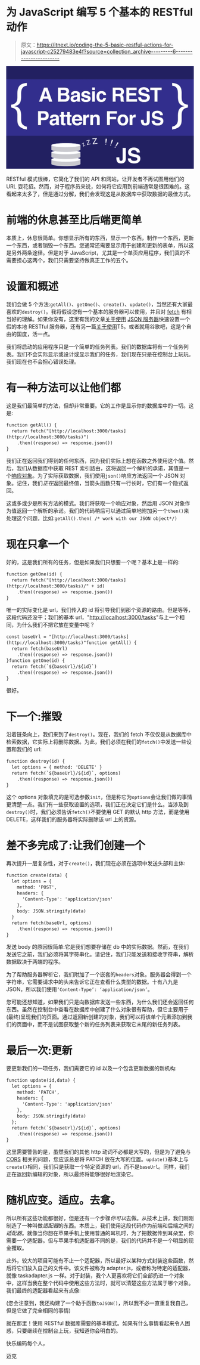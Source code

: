 # 为 JavaScript 编写 5 个基本的 RESTful 动作

> 原文：<https://itnext.io/coding-the-5-basic-restful-actions-for-javascript-c25279483e4f?source=collection_archive---------6----------------------->

![](img/c17fa74291a409663be4b50473fd0351.png)

RESTful 模式很棒，它简化了我们的 API 和网站，让开发者不再试图用他们的 URL 耍花招。然而，对于程序员来说，如何将它应用到前端通常是很困难的。这看起来太多了，但是通过分解，我们会发现这是从数据库中获取数据的最佳方式。

# 前端的休息甚至比后端更简单

本质上，休息很简单。你想显示所有的东西，显示一个东西，制作一个东西，更新一个东西，或者销毁一个东西。您通常还需要显示用于创建和更新的表单，所以这是另外两条途径。但是对于 JavaScript，尤其是一个单页应用程序，我们真的不需要担心这两个，我们只需要坚持做真正工作的五个。

# 设置和概述

我们会做 5 个方法:`getAll()`、`getOne()`、`create()`、`update()`，当然还有大家最喜欢的`destroy()`。我将假设您有一个基本的服务器可以使用，并且对 [fetch](https://developers.google.com/web/updates/2015/03/introduction-to-fetch) 有相当好的理解。如果你没有，这里有我的文章[关于使用](https://medium.com/@mikecronin92/using-json-server-to-create-a-restful-server-in-5-seconds-78b85ccf832b) [JSON 服务器](https://github.com/typicode/json-server)快速设置一个假的本地 RESTful 服务器，还有另一篇[关于使用](/that-data-looks-so-fetching-on-you-understanding-the-js-fetch-api-880eae0c8d25)T5。或者就用谷歌吧，这是个自由的国度，活一点。

我们将启动的应用程序只是一个简单的任务列表。我们的数据库将有一个任务列表。我们不会实际显示或设计或显示我们的任务，我们现在只是在控制台上玩玩。我们现在也不会担心错误处理。

# 有一种方法可以让他们都

这是我们最简单的方法，但却非常重要。它的工作是显示你的数据库中的一切。这是:

```
function getAll() {
  return fetch("[http://localhost:3000/tasks](http://localhost:3000/tasks)")
    .then((response) => response.json())
}
```

我们正在返回我们得到的任何东西，因为我们实际上想在函数之外使用这个值。然后，我们从数据库中获取 REST 索引路由，这将返回一个解析的承诺，其值是一个[响应对象](https://developer.mozilla.org/en-US/docs/Web/API/Response)。为了实际获取数据，我们使用`json()`响应方法返回一个 JSON 对象。记住，我们*正在*返回最终值，当箭头函数只有一行长时，它们有一个隐式返回。

这或多或少是所有方法的模式。我们将获取一个响应对象，然后用 JSON 对象作为值返回一个解析的承诺。我们的代码稍后可以通过简单地附加另一个`then()`来处理这个问题，比如:`getAll().then( /* work with our JSON object*/)`

# 现在只拿一个

好的，这是我们所有的任务，但是如果我们只想要一个呢？基本上是一样的:

```
function getOne(id) {
  return fetch("[http://localhost:3000/tasks](http://localhost:3000/tasks)/" + id)
    .then((response) => response.json())
}
```

唯一的实际变化是 url，我们传入的 id 将引导我们到那个资源的路由。但是等等，这段代码还没干；我们的基本 url，"[http://localhost:3000/tasks](http://localhost:3000/tasks)"与上一个相同，为什么我们不把它放在变量中呢？

```
const baseUrl = "[http://localhost:3000/tasks](http://localhost:3000/tasks)"function getAll() {
  return fetch(baseUrl)
    .then((response) => response.json())
}function getOne(id) {
  return fetch(`${baseUrl}/${id}`)
    .then((response) => response.json())
}
```

很好。

# 下一个:摧毁

沿着链条向上，我们来到了`destroy()`。现在，我们的 fetch 不仅仅是从数据库中检索数据，它实际上将删除数据。为此，我们必须在我们的`fetch()`中发送一些设置和我们的 url:

```
function destroy(id) {
  let options = { method: 'DELETE' }
  return fetch(`${baseUrl}/${id}`, options)
    .then((response) => response.json())
}
```

这个 options 对象填充的是可选参数`init`，但是称它为`options`会让我们做的事情更清楚一点。我们有一些获取设置的选项，我们正在决定它们是什么。当涉及到`destroy()`时，我们必须告诉`fetch()`不要使用 GET 的默认 http 方法，而是使用 DELETE，这样我们的服务器将实际删除该 url 上的资源。

# 差不多完成了:让我们创建一个

再次提升一层复杂性，对于`create()`，我们现在必须在选项中发送头部和主体:

```
function create(data) {
  let options = {
    method: 'POST',
    headers: {
      'Content-Type': 'application/json'
    },
    body: JSON.stringify(data)
  }
  return fetch(baseUrl, options)
    .then((response) => response.json())
}
```

发送 body 的原因很简单:它是我们想要存储在 db 中的实际数据。然而，在我们发送它之前，我们必须将其字符串化。请记住，我们只能发送和接收字符串，解析数据取决于两端的程序。

为了帮助服务器解析它，我们附加了一个嵌套的`headers`对象。服务器会得到一个字符串，它需要请求中的头来告诉它正在查看什么类型的数据。十有八九是 JSON，所以我们使用`‘Content-Type’: ‘application/json’`。

您可能还想知道，如果我们只是向数据库发送一些东西，为什么我们还会返回任何东西。虽然在控制台中查看在数据库中创建了什么对象很有帮助，但它主要用于(最终)呈现我们的页面。通过返回新创建的对象，我们可以将该单个元素添加到我们的页面中，而不是试图获取整个新的任务列表来获取它末尾的新任务列表。

# 最后一次:更新

要更新我们的一项任务，我们需要它的 id 以及一个包含更新数据的新机构:

```
function update(id,data) {
  let options = {
    method: 'PATCH',
    headers: {
      'Content-Type': 'application/json'
    },
    body: JSON.stringify(data)
  };
  return fetch(`${baseUrl}/${id}`, options)
    .then((response) => response.json())
}
```

这里需要警告的是，虽然我们的其他 http 动词不必都是大写的，但是为了避免与 [CORS](https://frontendian.co/cors) 相关的问题，您应该总是将 PATCH 放在大写的位置。`update()`基本上与`create()`相同，我们只是获取一个特定资源的 url，而不是`baseUrl`。同样，我们正在返回新编辑的对象，所以最终将能够很好地渲染它。

# 随机应变。适应。去拿。

所以所有这些功能都很好，但是还有一个步骤*你可以*去做。从技术上讲，我们刚刚制造了一种叫做*适配器*的东西。本质上，我们使用这段代码作为前端和后端之间的*适配器*。就像当你想在苹果手机上使用普通的耳机时，为了把数据传到耳朵里，你需要一个适配器。但与苹果手机适配器不同的是，我们的代码并不是一个明显的现金攫取。

此外，较大的项目可能有不止一个适配器，所以最好以某种方式封装这些函数，然后将它们放入自己的文件中。该文件被称为 adapter.js，或者称为特定的适配器，就像 taskadapter.js 一样。对于封装，我个人更喜欢将它们全部扔进一个对象中，这样当我在整个代码中使用这些方法时，就可以清楚这些方法属于哪个对象。我们最终的适配器看起来有点像:

(您会注意到，我还构建了一个助手函数`toJSON()`，所以我不必一直重复我自己，但是它做了完全相同的事情)

就在那里！使用 RESTful 数据库需要的基本模式。如果有什么事情看起来令人困惑，只要继续在控制台上玩，我知道你会明白的。

快乐编码每个人，

迈克